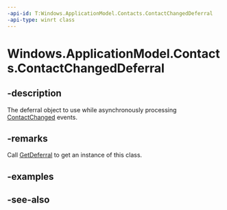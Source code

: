 ```yaml
---
-api-id: T:Windows.ApplicationModel.Contacts.ContactChangedDeferral
-api-type: winrt class
---
```


<!-- Class syntax.
public class ContactChangedDeferral : Windows.ApplicationModel.Contacts.IContactChangedDeferral
-->

# Windows.ApplicationModel.Contacts.ContactChangedDeferral

## -description
The deferral object to use while asynchronously processing [ContactChanged](contactstore_contactchanged.md) events.

## -remarks
Call [GetDeferral](contactchangedeventargs_getdeferral.md) to get an instance of this class.

## -examples

## -see-also

